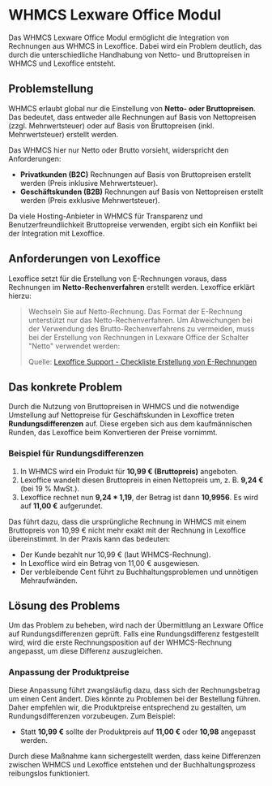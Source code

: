 # WHMCS Lexware Office Modul

Das WHMCS Lexware Office Modul ermöglicht die Integration von Rechnungen aus WHMCS in Lexoffice. Dabei wird ein Problem deutlich, das durch die unterschiedliche Handhabung von Netto- und Bruttopreisen in WHMCS und Lexoffice entsteht.

## Problemstellung

WHMCS erlaubt global nur die Einstellung von **Netto- oder Bruttopreisen**.
Das bedeutet, dass entweder alle Rechnungen auf Basis von Nettopreisen (zzgl. Mehrwertsteuer) oder auf Basis von Bruttopreisen (inkl. Mehrwertsteuer) erstellt werden.

Das WHMCS hier nur Netto oder Brutto vorsieht, widerspricht den Anforderungen:

- **Privatkunden (B2C)** Rechnungen auf Basis von Bruttopreisen erstellt werden (Preis inklusive Mehrwertsteuer).
- **Geschäftskunden (B2B)** Rechnungen auf Basis von Nettopreisen erstellt werden (Preis exklusive Mehrwertsteuer).

Da viele Hosting-Anbieter in WHMCS für Transparenz und Benutzerfreundlichkeit Bruttopreise verwenden, ergibt sich ein Konflikt bei der Integration mit Lexoffice.

## Anforderungen von Lexoffice

Lexoffice setzt für die Erstellung von E-Rechnungen voraus, dass Rechnungen im **Netto-Rechenverfahren** erstellt werden. Lexoffice erklärt hierzu:

> Wechseln Sie auf Netto-Rechnung. Das Format der E-Rechnung unterstützt nur das Netto-Rechenverfahren. Um Abweichungen bei der Verwendung des Brutto-Rechenverfahrens zu vermeiden, muss bei der Erstellung von Rechnungen in Lexware Office der Schalter "Netto" verwendet werden:
>
> Quelle: [Lexoffice Support - Checkliste Erstellung von E-Rechnungen](https://support.lexoffice.de/de-form/articles/9800578-checkliste-erstellung-von-e-rechnungen#h_ae082b3116)

## Das konkrete Problem

Durch die Nutzung von Bruttopreisen in WHMCS und die notwendige Umstellung auf Nettopreise für Geschäftskunden in Lexoffice treten **Rundungsdifferenzen** auf. Diese ergeben sich aus dem kaufmännischen Runden, das Lexoffice beim Konvertieren der Preise vornimmt.

### Beispiel für Rundungsdifferenzen

1. In WHMCS wird ein Produkt für **10,99 € (Bruttopreis)** angeboten.
2. Lexoffice wandelt diesen Bruttopreis in einen Nettopreis um, z. B. **9,24 €** (bei 19 % MwSt.).
3. Lexoffice rechnet nun **9,24 * 1,19**, der Betrag ist dann **10,9956**. Es wird auf **11,00 €** aufgerundet.

Das führt dazu, dass die ursprüngliche Rechnung in WHMCS mit einem Bruttopreis von 10,99 € nicht mehr exakt mit der Rechnung in Lexoffice übereinstimmt. In der Praxis kann das bedeuten:

- Der Kunde bezahlt nur 10,99 € (laut WHMCS-Rechnung).
- In Lexoffice wird ein Betrag von 11,00 € ausgewiesen.
- Der verbleibende Cent führt zu Buchhaltungsproblemen und unnötigen Mehraufwänden.

## Lösung des Problems

Um das Problem zu beheben, wird nach der Übermittlung an Lexware Office auf Rundungsdifferenzen geprüft.
Falls eine Rundungsdifferenz festgestellt wird, wird die erste Rechnungsposition auf der WHMCS-Rechnung angepasst, um diese Differenz auszugleichen.

### Anpassung der Produktpreise

Diese Anpassung führt zwangsläufig dazu, dass sich der Rechnungsbetrag um einen Cent ändert.
Dies könnte zu Problemen bei der Bestellung führen. Daher empfehlen wir, die Produktpreise entsprechend zu gestalten, um Rundungsdifferenzen vorzubeugen.
Zum Beispiel:

- Statt **10,99 €** sollte der Produktpreis auf **11,00 €** oder **10,98** angepasst werden.

Durch diese Maßnahme kann sichergestellt werden, dass keine Differenzen zwischen WHMCS und Lexoffice entstehen und der Buchhaltungsprozess reibungslos funktioniert.
